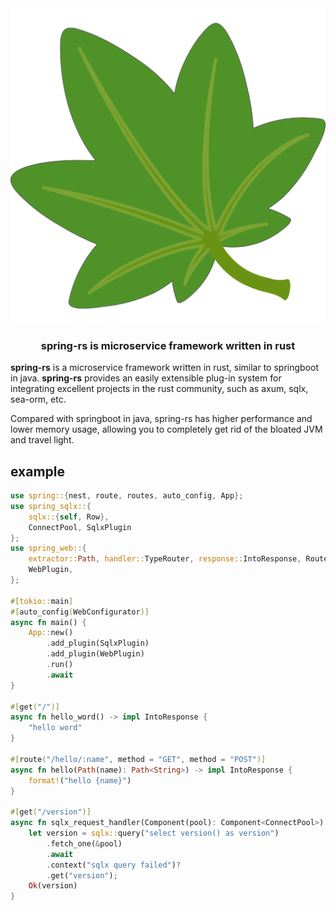 <div align="center">
    <img src="docs/static/logo.svg" alt="Logo"/>
    <h3>spring-rs is microservice framework written in rust</h3>
</div>

<b>spring-rs</b> is a microservice framework written in rust, similar to springboot in java. <b>spring-rs</b> provides an easily extensible plug-in system for integrating excellent projects in the rust community, such as axum, sqlx, sea-orm, etc.

Compared with springboot in java, spring-rs has higher performance and lower memory usage, allowing you to completely get rid of the bloated JVM and travel light.

## example

```rust
use spring::{nest, route, routes, auto_config, App};
use spring_sqlx::{
    sqlx::{self, Row},
    ConnectPool, SqlxPlugin
};
use spring_web::{
    extractor::Path, handler::TypeRouter, response::IntoResponse, Router, WebConfigurator,
    WebPlugin,
};

#[tokio::main]
#[auto_config(WebConfigurator)]
async fn main() {
    App::new()
        .add_plugin(SqlxPlugin)
        .add_plugin(WebPlugin)
        .run()
        .await
}

#[get("/")]
async fn hello_word() -> impl IntoResponse {
    "hello word"
}

#[route("/hello/:name", method = "GET", method = "POST")]
async fn hello(Path(name): Path<String>) -> impl IntoResponse {
    format!("hello {name}")
}

#[get("/version")]
async fn sqlx_request_handler(Component(pool): Component<ConnectPool>) -> Result<String> {
    let version = sqlx::query("select version() as version")
        .fetch_one(&pool)
        .await
        .context("sqlx query failed")?
        .get("version");
    Ok(version)
}
```
